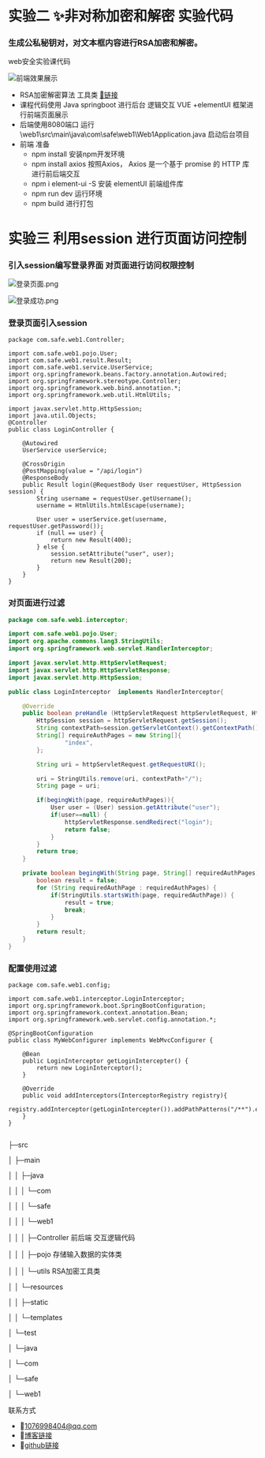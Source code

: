 

# 实验二 ✨非对称加密和解密 实验代码

### 生成公私秘钥对，对文本框内容进行RSA加密和解密。

web安全实验课代码


![前端效果展示](https://i.loli.net/2020/05/09/5xXip7VdZh4snlU.png)
- RSA加密解密算法 工具类 [🔗链接](https://www.cnblogs.com/pcheng/p/9629621.html)
- 课程代码使用 Java springboot 进行后台 逻辑交互 VUE +elementUI 框架进行前端页面展示
- 后端使用8080端口 运行\web1\src\main\java\com\safe\web1\Web1Application.java 启动后台项目
- 前端 准备 
  - npm install 安装npm开发环境
  - npm install axios 按照Axios， Axios 是一个基于 promise 的 HTTP 库 进行前后端交互
  - npm i element-ui -S 安装 elementUI 前端组件库
  - npm run dev 运行环境
  - npm build 进行打包

# 实验三 利用session **进行页面访问控制**

### 引入session编写登录界面 对页面进行访问权限控制

![登录页面.png](https://i.loli.net/2020/05/16/oLPeWONUQqyTRSd.png)



![登录成功.png](https://i.loli.net/2020/05/16/Fomg7LwETxY5X2s.png)

### 登录页面引入session

```
package com.safe.web1.Controller;

import com.safe.web1.pojo.User;
import com.safe.web1.result.Result;
import com.safe.web1.service.UserService;
import org.springframework.beans.factory.annotation.Autowired;
import org.springframework.stereotype.Controller;
import org.springframework.web.bind.annotation.*;
import org.springframework.web.util.HtmlUtils;

import javax.servlet.http.HttpSession;
import java.util.Objects;
@Controller
public class LoginController {

    @Autowired
    UserService userService;

    @CrossOrigin
    @PostMapping(value = "/api/login")
    @ResponseBody
    public Result login(@RequestBody User requestUser, HttpSession session) {
        String username = requestUser.getUsername();
        username = HtmlUtils.htmlEscape(username);

        User user = userService.get(username, requestUser.getPassword());
        if (null == user) {
            return new Result(400);
        } else {
            session.setAttribute("user", user);
            return new Result(200);
        }
    }
}

```


### 对页面进行过滤

```java
package com.safe.web1.interceptor;

import com.safe.web1.pojo.User;
import org.apache.commons.lang3.StringUtils;
import org.springframework.web.servlet.HandlerInterceptor;

import javax.servlet.http.HttpServletRequest;
import javax.servlet.http.HttpServletResponse;
import javax.servlet.http.HttpSession;

public class LoginInterceptor  implements HandlerInterceptor{

    @Override
    public boolean preHandle (HttpServletRequest httpServletRequest, HttpServletResponse httpServletResponse, Object o) throws Exception {
        HttpSession session = httpServletRequest.getSession();
        String contextPath=session.getServletContext().getContextPath();
        String[] requireAuthPages = new String[]{
                "index",
        };

        String uri = httpServletRequest.getRequestURI();

        uri = StringUtils.remove(uri, contextPath+"/");
        String page = uri;

        if(begingWith(page, requireAuthPages)){
            User user = (User) session.getAttribute("user");
            if(user==null) {
                httpServletResponse.sendRedirect("login");
                return false;
            }
        }
        return true;
    }

    private boolean begingWith(String page, String[] requiredAuthPages) {
        boolean result = false;
        for (String requiredAuthPage : requiredAuthPages) {
            if(StringUtils.startsWith(page, requiredAuthPage)) {
                result = true;
                break;
            }
        }
        return result;
    }
}


```

### 配置使用过滤
```
package com.safe.web1.config;

import com.safe.web1.interceptor.LoginInterceptor;
import org.springframework.boot.SpringBootConfiguration;
import org.springframework.context.annotation.Bean;
import org.springframework.web.servlet.config.annotation.*;

@SpringBootConfiguration
public class MyWebConfigurer implements WebMvcConfigurer {

    @Bean
    public LoginInterceptor getLoginIntercepter() {
        return new LoginInterceptor();
    }

    @Override
    public void addInterceptors(InterceptorRegistry registry){
        registry.addInterceptor(getLoginIntercepter()).addPathPatterns("/**").excludePathPatterns("/index.html");
    }
}


```

├─src

│  ├─main

│  │  ├─java

│  │  │  └─com

│  │  │      └─safe

│  │  │          └─web1

│  │  │              ├─Controller 前后端 交互逻辑代码

│  │  │              ├─pojo 存储输入数据的实体类

│  │  │              └─utils RSA加密工具类

│  │  └─resources

│  │      ├─static

│  │      └─templates

│  └─test

│      └─java

│          └─com

│              └─safe

│                  └─web1


联系方式 

- 📧1076998404@qq.com
- 🎉[博客链接](https://hanxu.blog.csdn.net/)
- 🎉[github链接](https://github.com/HANXU2018)
